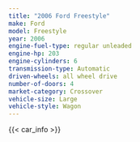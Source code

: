 ```yaml
---
title: "2006 Ford Freestyle"
make: Ford
model: Freestyle
year: 2006
engine-fuel-type: regular unleaded
engine-hp: 203
engine-cylinders: 6
transmission-type: Automatic
driven-wheels: all wheel drive
number-of-doors: 4
market-category: Crossover
vehicle-size: Large
vehicle-style: Wagon
---
```


{{< car_info >}}
